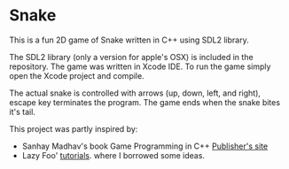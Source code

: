 # Snake

This is a fun 2D game of Snake written in C++ using SDL2 library.

The SDL2 library (only a version for apple's OSX) is included in the repository. The game was written in Xcode IDE. To run the game simply open the Xcode project and compile.

The actual snake is controlled with arrows (up, down, left, and right), escape key terminates the program. The game ends when the snake bites it's tail.


This project was partly inspired by:
 - Sanhay Madhav's book Game Programming in C++ [Publisher's site](http://www.pearsoned.co.uk/bookshop/detail.asp?item=100000000644133)
 - Lazy Foo' [tutorials](http://lazyfoo.net/tutorials/SDL/index.php).
where I borrowed some ideas.

